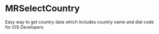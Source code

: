 # MRSelectCountry
Easy way to get country data which includes country name and dial code for iOS Developers
